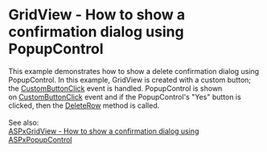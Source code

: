 # GridView - How to show a confirmation dialog using PopupControl


This example demonstrates how to show a delete confirmation dialog using PopupControl. In this example, GridView is created with a custom button; the <a href="https://documentation.devexpress.com/#AspNet/DevExpressWebASPxGridViewScriptsASPxClientGridView_CustomButtonClicktopic">CustomButtonClick</a> event is handled. PopupControl is shown on <a href="https://documentation.devexpress.com/#AspNet/DevExpressWebASPxGridViewScriptsASPxClientGridView_CustomButtonClicktopic">CustomButtonClick</a> event and if the PopupControl's "Yes" button is clicked, then the <a href="https://documentation.devexpress.com/#AspNet/DevExpressWebASPxGridViewScriptsASPxClientGridView_DeleteRowtopic">DeleteRow</a> method is called.<br /><br />See also:<br /><a href="https://www.devexpress.com/Support/Center/p/T103862">ASPxGridView - How to show a confirmation dialog using ASPxPopupControl</a> 

<br/>


